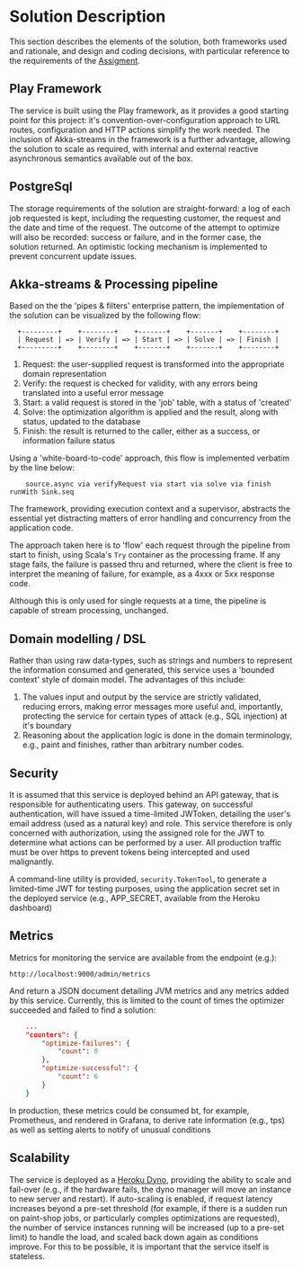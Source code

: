 # Solution Description
This section describes the elements of the solution, both frameworks used and rationale, and design and coding
decisions, with particular reference to the requirements of the [Assigment](docs/task.md).

## Play Framework
The service is built using the Play framework, as it provides a good starting point for this project: 
it's convention-over-configuration approach to URL routes, configuration and HTTP actions simplify the work needed.
The inclusion of Akka-streams in the framework is a further advantage, allowing the solution to scale as required,
with internal and external reactive asynchronous semantics available out of the box.

## PostgreSql
The storage requirements of the solution are straight-forward: a log of each job requested is kept, including 
the requesting customer, the request and the date and time of the request.  The outcome of the attempt to 
optimize will also be recorded: success or failure, and in the former case, the solution returned. 
An optimistic locking mechanism is implemented to prevent concurrent update issues.

## Akka-streams & Processing pipeline
Based on the the 'pipes & filters' enterprise pattern, the implementation of the solution can be visualized
by the following flow:

```
  +---------+    +--------+    +-------+    +-------+    +--------+
  | Request | => | Verify | => | Start | => | Solve | => | Finish |
  +---------+    +--------+    +-------+    +-------+    +--------+
```
1.  Request: the user-supplied request is transformed into the appropriate domain representation
2.  Verify: the request is checked for validity, with any errors being translated into a useful error message
3.  Start: a valid request is stored in the 'job' table, with a status of 'created'
4.  Solve: the optimization algorithm is applied and the result, along with status, updated to the database
5.  Finish: the result is returned to the caller, either as a success, or information failure status

Using a 'white-board-to-code' approach, this flow is implemented verbatim by the line below:
```
    source.async via verifyRequest via start via solve via finish runWith Sink.seq
```
The framework, providing execution context and a supervisor, abstracts the essential yet distracting
matters of error handling and concurrency from the application code.

The approach taken here is to 'flow' each request through the pipeline from start to finish, using Scala's `Try`
container as the processing frame.  If any stage fails, the failure is passed thru and returned, where the client
is free to interpret the meaning of failure, for example, as a 4xxx or 5xx response code.

Although this is only used for single requests at a time, the pipeline is capable of stream processing, unchanged.

## Domain modelling / DSL
Rather than using raw data-types, such as strings and numbers to represent the information consumed and generated,
this service uses a 'bounded context' style of domain model.  The advantages of this include:
1.   The values input and output by the service are strictly validated, reducing errors, making error messages more
useful and, importantly, protecting the service for certain types of attack (e.g., SQL injection) at it's boundary
2.  Reasoning about the application logic is done in the domain terminology, e.g., paint and finishes, rather than
arbitrary number codes.

## Security
It is assumed that this service is deployed behind an API gateway, that is responsible for authenticating users.
This gateway, on successful authentication, will have issued a time-limited JWToken, detailing the user's email
address (used as a natural key) and role.  This service therefore is only concerned with authorization, using the
assigned role for the JWT to determine what actions can be performed by a user.  All production traffic must be
over https to prevent tokens being intercepted and used malignantly.

A command-line utility is provided, `security.TokenTool`, to generate a limited-time JWT for testing purposes, 
using the application secret set in the deployed service (e.g., APP_SECRET, available from the Heroku dashboard)

## Metrics
Metrics for monitoring the service are available from the endpoint (e.g.):
```
http://localhost:9000/admin/metrics
```
And return a JSON document detailing JVM metrics and any metrics added by this service.  Currently, this is limited
to the count of times the optimizer succeeded and failed to find a solution:
```json
    ...
    "counters": {
        "optimize-failures": {
            "count": 0
        },
        "optimize-successful": {
            "count": 6
        }
    }
```
In production, these metrics could be consumed bt, for example, Prometheus, and rendered in Grafana, to derive 
rate information (e.g., tps) as well as setting alerts to notify of unusual conditions

## Scalability
The service is deployed as a [Heroku Dyno](https://www.heroku.com/dynos), providing the ability to scale and fail-over
(e.g., if the hardware fails, the dyno manager will move an instance to new server and restart).  If auto-scaling is
enabled, if request latency increases beyond a pre-set threshold (for example, if there is a sudden run on paint-shop
jobs, or particularly comples optimizations are requested), the number of service instances running will be increased
(up to a pre-set limit) to handle the load, and scaled back down again as conditions improve.
For this to be possible, it is important that the service itself is stateless.

